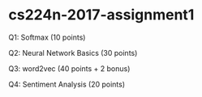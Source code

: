 # cs224n-2017-assignment1

Q1: Softmax (10 points)

Q2: Neural Network Basics (30 points)

Q3: word2vec (40 points + 2 bonus)

Q4: Sentiment Analysis (20 points)